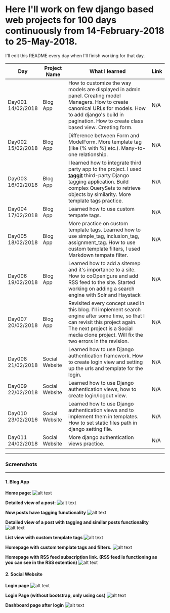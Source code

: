 # Here I'll work on few django based web projects for 100 days continuously from 14-February-2018 to 25-May-2018.
I'll edit this README every day when I'll finish working for that day.

| Day      | Project Name |         What I learned                                               | Link        |
|----------|--------------|----------------------------------------------------------------------|-------------|
| Day001 <br> 14/02/2018  | Blog App     | How to customize the way models are displayed in admin panel. Creating model Managers. How to create canonical URLs for models. How to add django's build in pagination. How to create class based view. Creating form. | N/A |
| Day002 <br> 15/02/2018 | Blog App | Difference between Form and ModelForm. More template tag (like {% with %} etc.). Many-to-one relationship. | N/A |
| Day003 <br> 16/02/2018 | Blog App | I learned how to integrate third party app to the project. I used **[taggit](https://github.com/alex/django-taggit)** third-party Django tagging application. Build complex QuerySets to retrieve objects by similarity. More template tags practice. | N/A |
| Day004 <br> 17/02/2018 | Blog App | Learned how to use custom tempate tags. | N/A |
| Day005 <br> 18/02/2018 | Blog App | More practice on custom template tags. Learned how to use simple_tag, inclusion_tag, assignment_tag. How to use custom template filters, I used Markdown tempate filter. | N/A |
| Day006 <br> 19/02/2018 | Blog App | Learned how to add a sitemep and it's importance to a site. How to coOpenigure and add RSS feed to the site. Started working on adding a search engine with Solr and Haystack | N/A |
| Day007 <br> 20/02/2018 | Blog App | Revisited every concept used in this blog. I'll implement search engine after some time, so that I can revisit this project again. The next project is a Social media clone project. Will fix the two errors in the revision. | N/A |
| Day008 <br> 21/02/2018 | Social Website | Learned how to use Django authentication framework. How to create login view and setting up the urls and template for the login. | N/A |
| Day009 <br> 22/02/2018 | Social Website | Learned how to use Django authentication views, how to create login/logout view. | N/A |
| Day010 <br> 23/02/2016 | Social Website | Learned how to use Django authentication views and to implement them in templates. How to set static files path in django setting file. | N/A |
| Day011 <br> 24/02/2018 | Social Website | More django authentication views practice. | N/A |

----------
### Screenshots
----------
#### 1. Blog App
**Home page:**
![alt text](Screenshots/BlogApp/Screenshot1.png)

**Detailed view of a post:**
![alt text](Screenshots/BlogApp/Screenshot2.png)

**Now posts have tagging functionality**
![alt text](Screenshots/BlogApp/Screenshot4.png)

**Detailed view of a post with tagging and similar posts functionality**
![alt text](Screenshots/BlogApp/Screenshot3.png)

**List view with custom template tags**
![alt text](Screenshots/BlogApp/Screenshot5.png)

**Homepage with custom template tags and filters.**
![alt text](Screenshots/BlogApp/Screenshot6.png)

**Homepage with RSS feed subscription link. (RSS feed is functioning as you can see in the RSS extention)**
![alt text](Screenshots/BlogApp/Screenshot7.png)

#### 2. Social Website

**Login page**
![alt text](Screenshots/SocialWebsite/Screenshot1.png)

**Login Page (without bootstrap, only using css)**
![alt text](Screenshots/SocialWebsite/Screenshot2.png)

**Dashboard page after login**
![alt text](Screenshots/SocialWebsite/Screenshot3.png)
